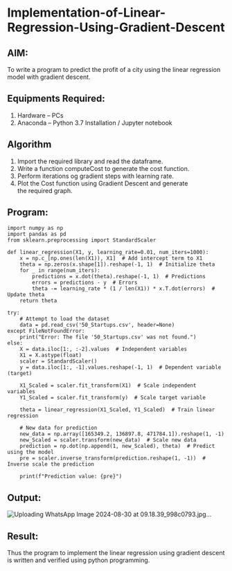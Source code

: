 # Implementation-of-Linear-Regression-Using-Gradient-Descent

## AIM:
To write a program to predict the profit of a city using the linear regression model with gradient descent.

## Equipments Required:
1. Hardware – PCs
2. Anaconda – Python 3.7 Installation / Jupyter notebook

## Algorithm
1. Import the required library and read the dataframe.
2. Write a function computeCost to generate the cost function.
3. Perform iterations og gradient steps with learning rate.
4. Plot the Cost function using Gradient Descent and generate the required graph.

## Program:
```
import numpy as np
import pandas as pd
from sklearn.preprocessing import StandardScaler

def linear_regression(X1, y, learning_rate=0.01, num_iters=1000):
    x = np.c_[np.ones(len(X1)), X1]  # Add intercept term to X1
    theta = np.zeros(x.shape[1]).reshape(-1, 1)  # Initialize theta
    for _ in range(num_iters):
        predictions = x.dot(theta).reshape(-1, 1)  # Predictions
        errors = predictions - y  # Errors
        theta -= learning_rate * (1 / len(X1)) * x.T.dot(errors)  # Update theta
    return theta

try:
    # Attempt to load the dataset
    data = pd.read_csv('50_Startups.csv', header=None)
except FileNotFoundError:
    print("Error: The file '50_Startups.csv' was not found.")
else:
    X = data.iloc[1:, :-2].values  # Independent variables
    X1 = X.astype(float)
    scaler = StandardScaler()
    y = data.iloc[1:, -1].values.reshape(-1, 1)  # Dependent variable (target)
    
    X1_Scaled = scaler.fit_transform(X1)  # Scale independent variables
    Y1_Scaled = scaler.fit_transform(y)  # Scale target variable
    
    theta = linear_regression(X1_Scaled, Y1_Scaled)  # Train linear regression
    
    # New data for prediction
    new_data = np.array([165349.2, 136897.8, 471784.1]).reshape(1, -1)
    new_Scaled = scaler.transform(new_data)  # Scale new data
    prediction = np.dot(np.append(1, new_Scaled), theta)  # Predict using the model
    pre = scaler.inverse_transform(prediction.reshape(1, -1))  # Inverse scale the prediction
    
    print(f"Prediction value: {pre}")

```

## Output:
![Uploading WhatsApp Image 2024-08-30 at 09.18.39_998c0793.jpg…]()



## Result:
Thus the program to implement the linear regression using gradient descent is written and verified using python programming.
